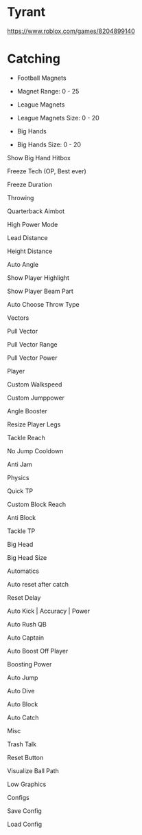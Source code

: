 # Tyrant

https://www.roblox.com/games/8204899140

# Catching

- Football Magnets

- Magnet Range: 0 - 25

- League Magnets

- League Magnets Size: 0 - 20

- Big Hands

- Big Hands Size: 0 - 20

Show Big Hand Hitbox

Freeze Tech (OP, Best ever)

Freeze Duration

Throwing

Quarterback Aimbot

High Power Mode

Lead Distance

Height Distance

Auto Angle

Show Player Highlight

Show Player Beam Part

Auto Choose Throw Type

Vectors

Pull Vector

Pull Vector Range

Pull Vector Power

Player

Custom Walkspeed

Custom Jumppower

Angle Booster

Resize Player Legs

Tackle Reach

No Jump Cooldown

Anti Jam

Physics

Quick TP

Custom Block Reach

Anti Block

Tackle TP

Big Head

Big Head Size

Automatics

Auto reset after catch

Reset Delay

Auto Kick | Accuracy | Power

Auto Rush QB

Auto Captain

Auto Boost Off Player

Boosting Power

Auto Jump

Auto Dive

Auto Block

Auto Catch

Misc

Trash Talk

Reset Button

Visualize Ball Path

Low Graphics

Configs

Save Config

Load Config

